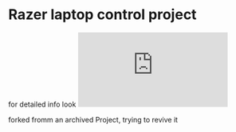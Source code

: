 # Razer laptop control project

for detailed info look ![here](https://github.com/no8f/razer-laptop-control/blob/main/razer_control_gui/README.md)

forked fromm an archived Project, trying to revive it

